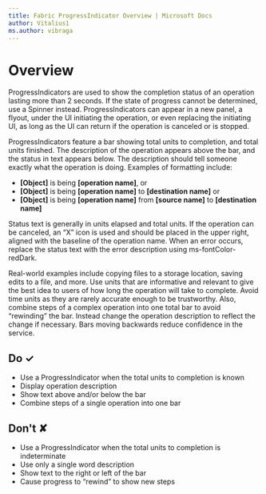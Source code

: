 ```yaml
---
title: Fabric ProgressIndicator Overview | Microsoft Docs
author: Vitalius1
ms.author: vibraga
---
```


# Overview
ProgressIndicators are used to show the completion status of an operation lasting more than 2 seconds. If the state of progress cannot be determined, use a Spinner instead. ProgressIndicators can appear in a new panel, a flyout, under the UI initiating the operation, or even replacing the initiating UI, as long as the UI can return if the operation is canceled or is stopped.

ProgressIndicators feature a bar showing total units to completion, and total units finished. The description of the operation appears above the bar, and the status in text appears below. The description should tell someone exactly what the operation is doing. Examples of formatting include:

- **[Object]** is being **[operation name]**, or
- **[Object]** is being **[operation name]** to **[destination name]** or
- **[Object]** is being **[operation name]** from **[source name]** to **[destination name]**

Status text is generally in units elapsed and total units. If the operation can be canceled, an “X” icon is used and should be placed in the upper right, aligned with the baseline of the operation name. When an error occurs, replace the status text with the error description using ms-fontColor-redDark.

Real-world examples include copying files to a storage location, saving edits to a file, and more. Use units that are informative and relevant to give the best idea to users of how long the operation will take to complete. Avoid time units as they are rarely accurate enough to be trustworthy. Also, combine steps of a complex operation into one total bar to avoid “rewinding” the bar. Instead change the operation description to reflect the change if necessary. Bars moving backwards reduce confidence in the service.



## Do &#10003;
- Use a ProgressIndicator when the total units to completion is known
- Display operation description
- Show text above and/or below the bar
- Combine steps of a single operation into one bar

## Don't &#10008;
- Use a ProgressIndicator when the total units to completion is indeterminate
- Use only a single word description
- Show text to the right or left of the bar
- Cause progress to “rewind” to show new steps